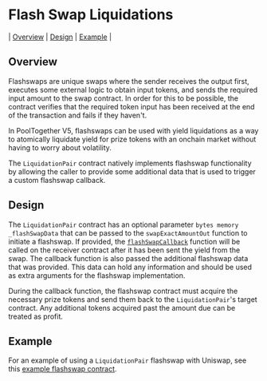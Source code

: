# Flash Swap Liquidations

| [Overview](#overview)
| [Design](#deisgn)
| [Example](#example)
|

## Overview

Flashswaps are unique swaps where the sender receives the output first, executes some external logic to obtain input tokens, and sends the required input amount to the swap contract. In order for this to be possible, the contract verifies that the required token input has been received at the end of the transaction and fails if they haven't.

In PoolTogether V5, flashswaps can be used with yield liquidations as a way to atomically liquidate yield for prize tokens with an onchain market without having to worry about volatility.

The `LiquidationPair` contract natively implements flashswap functionality by allowing the caller to provide some additional data that is used to trigger a custom flashswap callback.

## Design

The `LiquidationPair` contract has an optional parameter `bytes memory _flashSwapData` that can be passed to the `swapExactAmountOut` function to initiate a flashswap. If provided, the [`flashSwapCallback`](https://github.com/GenerationSoftware/pt-v5-liquidator-interfaces/blob/0d873d50a086fead5da5e7aa9aa94b3d7a8bc80f/src/interfaces/IFlashSwapCallback.sol#L12) function will be called on the receiver contract after it has been sent the yield from the swap. The callback function is also passed the additional flashswap data that was provided. This data can hold any information and should be used as extra arguments for the flashswap implementation.

During the callback function, the flashswap contract must acquire the necessary prize tokens and send them back to the `LiquidationPair`'s target contract. Any additional tokens acquired past the amount due can be treated as profit.

## Example

For an example of using a `LiquidationPair` flashswap with Uniswap, see this [example flashswap contract](https://github.com/GenerationSoftware/pt-v5-flash-liquidator/blob/cd19685f83a285ef50145717248fa3ce296b3b48/src/UniswapFlashLiquidation.sol).
